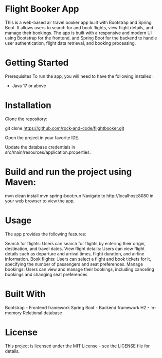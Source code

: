 # Flight Booker App
This is a web-based air travel booker app built with Bootstrap and Spring Boot. It allows users to search for and book flights, view flight details, and manage their bookings. The app is built with a responsive and modern UI using Bootstrap for the frontend, and Spring Boot for the backend to handle user authentication, flight data retrieval, and booking processing.

# Getting Started
Prerequisites
To run the app, you will need to have the following installed:
<ul>
  <li>Java 17 or above</li>
</ul>

# Installation
Clone the repository:

git clone https://github.com/rock-and-code/flightbooker.git

Open the project in your favorite IDE.

Update the database credentials in src/main/resources/application.properties.

# Build and run the project using Maven:

mvn clean install
mvn spring-boot:run
Navigate to http://localhost:8080 in your web browser to view the app.

# Usage
The app provides the following features:

Search for flights: Users can search for flights by entering their origin, destination, and travel dates.
View flight details: Users can view flight details such as departure and arrival times, flight duration, and airline information.
Book flights: Users can select a flight and book tickets for it, specifying the number of passengers and seat preferences.
Manage bookings: Users can view and manage their bookings, including canceling bookings and changing seat preferences.

# Built With
Bootstrap - Frontend framework
Spring Boot - Backend framework
H2 - In-memory Relational database


# License
This project is licensed under the MIT License - see the LICENSE file for details.
